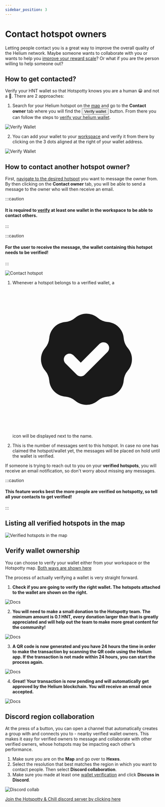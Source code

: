 ```yaml
---
sidebar_position: 3
---
```


# Contact hotspot owners

Letting people contact you is a great way to improve the overall quality of the Helium network. Maybe someone wants to collaborate with you or wants to help you [improve your reward scale](../advanced/optimize-your-earnings-and-reward-scaling)?
Or what if you are the person willing to help someone out?

## How to get contacted?

Verify your HNT wallet so that Hotspotty knows you are a human 😀 and not a 🤖. There are 2 approaches:

1. Search for your Helium hotspot on the [map](https://app.hotspotty.net/hotspots) and go to the **Contact owner** tab where you will find the <button class="hotspotty-button">Verify wallet</button> button. From there you can follow the steps to [verify your helium wallet](../advanced/contact-hotspot-owner#verify-wallet-ownership).

![Verify Wallet](/img/advanced/verify-wallet-01.png)

2. You can add your wallet to your [workspace](https://app.hotspotty.net/workspace/wallets) and verify it from there by clicking on the 3 dots aligned at the right of your wallet address.

![Verify Wallet](/img/advanced/verify-wallet-02.png)

## How to contact another hotspot owner?

First, [navigate to the desired hotspot](https://app.hotspotty.net/hotspots) you want to message the owner from. By then clicking on the **Contact owner** tab, you will be able to send a message to the owner who will then receive an email.

:::caution

#### It is required to [verify](../advanced/contact-hotspot-owner#verify-wallet-ownership) at least one wallet in the workspace to be able to contact others.

:::

:::caution

#### For the user to receive the message, the wallet containing this hotspot needs to be verified!

:::

![Contact hotspot](/img/advanced/contact-hotspot-01.png)

1. Whenever a hotspot belongs to a verified wallet, a <svg xmlns="http://www.w3.org/2000/svg" viewBox="-3 -3 26 26" class="los-icon" fill="currentColor" aria-hidden="true"><path fill-rule="evenodd" d="M6.267 3.455a3.066 3.066 0 001.745-.723 3.066 3.066 0 013.976 0 3.066 3.066 0 001.745.723 3.066 3.066 0 012.812 2.812c.051.643.304 1.254.723 1.745a3.066 3.066 0 010 3.976 3.066 3.066 0 00-.723 1.745 3.066 3.066 0 01-2.812 2.812 3.066 3.066 0 00-1.745.723 3.066 3.066 0 01-3.976 0 3.066 3.066 0 00-1.745-.723 3.066 3.066 0 01-2.812-2.812 3.066 3.066 0 00-.723-1.745 3.066 3.066 0 010-3.976 3.066 3.066 0 00.723-1.745 3.066 3.066 0 012.812-2.812zm7.44 5.252a1 1 0 00-1.414-1.414L9 10.586 7.707 9.293a1 1 0 00-1.414 1.414l2 2a1 1 0 001.414 0l4-4z" clip-rule="evenodd"></path></svg> icon will be displayed next to the name.

2. This is the number of messages sent to this hotspot. In case no one has claimed the hotspot/wallet yet, the messages will be placed on hold until the wallet is verified.

If someone is trying to reach out to you on your **verified hotspots**, you will receive an email notification, so don't worry about missing any messages.

:::caution

#### This feature works best the more people are verified on hotspotty, so tell all your contacts to get verified!

:::

## Listing all verified hotspots in the map

![Verified hotspots in the map](/img/advanced/verified-wallets-map.gif)

## Verify wallet ownership

You can choose to verify your wallet either from your workspace or the Hotspotty map. [Both ways are shown here](../advanced/contact-hotspot-owner#how-to-get-contacted)

The process of actually verifying a wallet is very straight forward.

1. **Check if you are going to verify the right wallet. The hotspots attached to the wallet are shown on the right.**

![Docs](/img/getting-started/verify-flow-1.png)

2. **You will need to make a small donation to the Hotspotty team. The minimum amount is 0.1 HNT, every donation larger than that is greatly appreciated and will help out the team to make more great content for the community!**

![Docs](/img/getting-started/verify-flow-2.png)

3. **A QR code is now generated and you have 24 hours the time in order to make the transaction by scanning the QR code using the Helium app. If the transaction is not made within 24 hours, you can start the process again.**

![Docs](/img/getting-started/verify-flow-3.png)

4. **Great! Your transaction is now pending and will automatically get approved by the Helium blockchain. You will receive an email once accepted.**

![Docs](/img/getting-started/verify-flow-4.png)

## Discord region collaboration

At the press of a button, you can open a channel that automatically creates a group with and connects you to - nearby verified wallet owners. This makes it easy for verified owners to message and collaborate with other verified owners, whose hotspots may be impacting each other’s performance.

1. Make sure you are on the **Map** and go over to **Hexes**.
2. Select the resolution that best matches the region in which you want to contact people. Then select **Discord collaboration**.
3. Make sure you made at least one [wallet verification](../advanced/contact-hotspot-owner#verify-wallet-ownership) and click **Discuss in Discord**.

![Discord collab](/img/advanced/discord-collab.png)

[Join the Hotspotty & Chill discord server by clicking here](https://discord.com/invite/498Rc8khaN)
